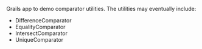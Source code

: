 Grails app to demo comparator utilities.  The utilities may eventually include:

- DifferenceComparator
- EqualityComparator
- IntersectComparator
- UniqueComparator
